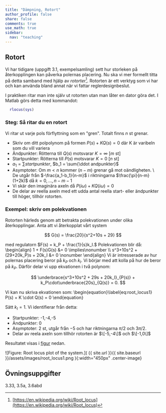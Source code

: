```yaml
---
title: "Dämpning, Rotort"
author_profile: false
share: false
comments: true
use_math: true
sidebar:
  nav: "teaching"
---
```


## Rotort
Vi har tidigare (uppgift 3.1, exempelsamling) sett hur storleken på återkopplingen kan påverka polernas placering. Nu ska vi mer formellt titta på detta samband med hjälp av _rotorter_[^1]. Rotorten är ett verktyg som vi har och kan använda bland annat när vi fattar reglerdesignbeslut. 

I praktiken ritar man inte själv ut rotorten utan man låter en dator göra det. I Matlab görs detta med kommandot: 

```matlab
  rlocus(sys)
```

### Steg: Så ritar du en rotort
Vi ritar ut varje pols förflyttning som en "gren". Totalt finns $n$ st grenar.
* Skriv om ditt polpolynom på formen $P(s) + KQ(s) = 0$ där K är varibeln som du vill variera
* Ändpunkter: Rötterna till $Q(s)$ motsvarar $K = \infty$ [$m$ st]
* Startpunkter: Rötterna till $P(s)$ motsvarar $K = 0$ [$n$ st] 
* $a_1 = \sum{startpunkter}$, $b_1 = \sum{\ddot andpunkter}$
* Asymptoter: Om $m<n$ kommer $(n-m)$ grenar gå mot oändligheten. \\ De utgår från $-\frac{a_1-b_1}{n-m}$ i riktningarna $\frac{\pi}{n-m}(1+2k)$ då $k=0,\ldots,n-m-1$
* Vi skär den imaginära axeln då $P(i\omega) + KQ(i\omega) = 0$
* De delar av reella axeln med ett udda antal reella start- eller ändpunkter till höger, tillhör rotorten.



### Exempel: skriv om polekvationen
Rotorten härleds genom att betrakta polekvationen under olika återkopplingar. Anta att vi återkopplat vårt system

$$
G(s) = \frac{20}{s^2+10s + 29}
$$

med regulatorn $F(s) = k_P + \frac{1}{s}k_I.$ Polekvationen blir då: 
\begin{align}
1 + F(s)G(s) &= 0 \implies\nonumber \\\\ s^3+10s^2 + (29+20k_P)s + 20k_I &= 0 \nonumber 
\end{align}
Vi är intresserade av hur polernas placering beror på $k_P$ och $k_I$. Vi börjar med att kolla på hur de beror på $k_P$. Därför delar vi upp ekvationen i två polynom: 

$$
\underbrace{s^3+10s^2 + 29s + 20k_I}_{P(s)} + k_P\cdot\underbrace{20s}_{Q(s)} = 0.
$$

Vi kan nu skriva ekvationen som:
\begin{equation}\label{eq:root_locus1}
P(s) + K \cdot Q(s) = 0 
\end{equation}

Sätt $k_I=1$. Vi identifierar från detta:
* Startpunkter: -1,-4,-5
* Ändpunkter: 0
* Asymptoter: 2 st, utgår från $-5$ och har riktningarna $\pi/2$ och $3\pi/2$.
* Delar av reela axeln som tillhör rotorten är $\[-5,-4\]$ och $\[-1,0\]$

Resultatet visas i [figur](#root_locus_figure) nedan.

<a name="root_locus_figure"></a>
![Figure: Root locus plot of the system.]( {{ site.url }}{{ site.baseurl }}/assets/images/root_locus1.png ){:width="450px" .center-image}

## Övningsuppgifter
3.33, 3.5a, 3.6abd


[^1]: [https://en.wikipedia.org/wiki/Root_locus](https://en.wikipedia.org/wiki/Root_locus)
